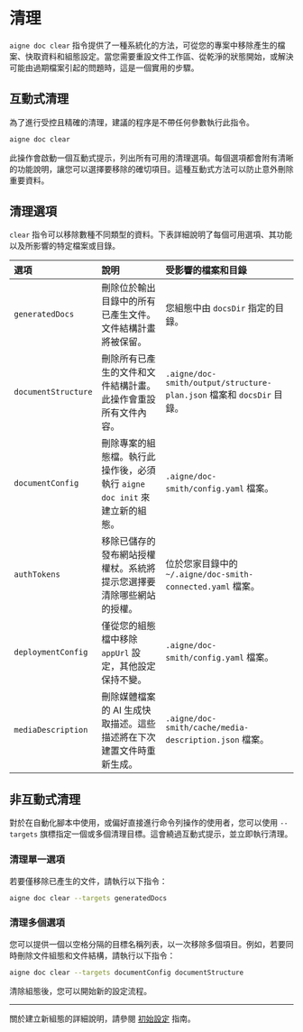 # 清理

`aigne doc clear` 指令提供了一種系統化的方法，可從您的專案中移除產生的檔案、快取資料和組態設定。當您需要重設文件工作區、從乾淨的狀態開始，或解決可能由過期檔案引起的問題時，這是一個實用的步驟。

## 互動式清理

為了進行受控且精確的清理，建議的程序是不帶任何參數執行此指令。

```bash
aigne doc clear
```

此操作會啟動一個互動式提示，列出所有可用的清理選項。每個選項都會附有清晰的功能說明，讓您可以選擇要移除的確切項目。這種互動式方法可以防止意外刪除重要資料。

## 清理選項

`clear` 指令可以移除數種不同類型的資料。下表詳細說明了每個可用選項、其功能以及所影響的特定檔案或目錄。

| 選項 | 說明 | 受影響的檔案和目錄 |
| :--- | :--- | :--- |
| `generatedDocs` | 刪除位於輸出目錄中的所有已產生文件。文件結構計畫將被保留。 | 您組態中由 `docsDir` 指定的目錄。 |
| `documentStructure` | 刪除所有已產生的文件和文件結構計畫。此操作會重設所有文件內容。 | `.aigne/doc-smith/output/structure-plan.json` 檔案和 `docsDir` 目錄。 |
| `documentConfig` | 刪除專案的組態檔。執行此操作後，必須執行 `aigne doc init` 來建立新的組態。 | `.aigne/doc-smith/config.yaml` 檔案。 |
| `authTokens` | 移除已儲存的發布網站授權權杖。系統將提示您選擇要清除哪些網站的授權。 | 位於您家目錄中的 `~/.aigne/doc-smith-connected.yaml` 檔案。 |
| `deploymentConfig` | 僅從您的組態檔中移除 `appUrl` 設定，其他設定保持不變。 | `.aigne/doc-smith/config.yaml` 檔案。 |
| `mediaDescription` | 刪除媒體檔案的 AI 生成快取描述。這些描述將在下次建置文件時重新生成。 | `.aigne/doc-smith/cache/media-description.json` 檔案。 |

## 非互動式清理

對於在自動化腳本中使用，或偏好直接進行命令列操作的使用者，您可以使用 `--targets` 旗標指定一個或多個清理目標。這會繞過互動式提示，並立即執行清理。

### 清理單一選項

若要僅移除已產生的文件，請執行以下指令：

```bash
aigne doc clear --targets generatedDocs
```

### 清理多個選項

您可以提供一個以空格分隔的目標名稱列表，以一次移除多個項目。例如，若要同時刪除文件組態和文件結構，請執行以下指令：

```bash
aigne doc clear --targets documentConfig documentStructure
```

清除組態後，您可以開始新的設定流程。

---

關於建立新組態的詳細說明，請參閱 [初始設定](./configuration-initial-setup.md) 指南。